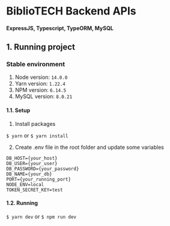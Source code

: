 # BiblioTECH Backend APIs
#### ExpressJS, Typescript, TypeORM, MySQL

## 1. Running project
### Stable environment

1. Node version: ```14.0.0```
2. Yarn version: ```1.22.4```
3. NPM version: ```6.14.5```
4. MySQL version: ```8.0.21```

#### 1.1. Setup
1. Install packages

```$ yarn``` or ```$ yarn install```

2. Create .env file in the root folder and update some variables
```
DB_HOST={your_host}
DB_USER={your_user}
DB_PASSWORD={your_password}
DB_NAME={your_db}
PORT={your_running_port}
NODE_ENV=local
TOKEN_SECRET_KEY=test
```

#### 1.2. Running
```$ yarn dev``` or ```$ npm run dev```